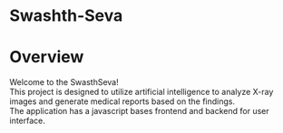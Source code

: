 # Swashth-Seva
<h1>Overview</h1>
<p>Welcome to the SwasthSeva!<br>This project is designed to utilize artificial intelligence to analyze X-ray images and generate medical reports based on the findings.<br>The application has a javascript bases frontend and backend for user interface.</p>
